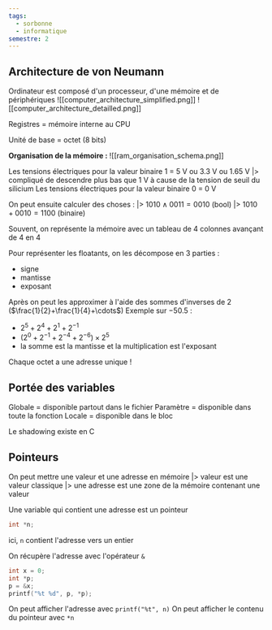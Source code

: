 ```yaml
---
tags:
  - sorbonne
  - informatique
semestre: 2
---
```

## Architecture de von Neumann
Ordinateur est composé d'un processeur, d'une mémoire et de périphériques
![[computer_architecture_simplified.png]]
![[computer_architecture_detailled.png]]

Registres = mémoire interne au CPU

Unité de base = octet (8 bits)

**Organisation de la mémoire :**
![[ram_organisation_schema.png]]

Les tensions électriques pour la valeur binaire 1 = 5 V ou 3.3 V ou 1.65 V
|> compliqué de descendre plus bas que 1 V à cause de la tension de seuil du silicium
Les tensions électriques pour la valeur binaire 0 = 0 V

On peut ensuite calculer des choses :
|> $1010 \land 0011 = 0010$ (bool)
|> $1010 + 0010 = 1100$ (binaire)

Souvent, on représente la mémoire avec un tableau de 4 colonnes avançant de 4 en 4

Pour représenter les floatants, on les décompose en 3 parties :
- signe
- mantisse
- exposant

Après on peut les approximer à l'aide des sommes d'inverses de 2 ($\frac{1}{2}+\frac{1}{4}+\cdots$)
Exemple sur $-50.5$ :
- $2^5+2^4+2^1+2^{-1}$
- $(2^0+2^{-1}+2^{-4}+2^{-6})\times 2^{5}$
- la somme est la mantisse et la multiplication est l'exposant

Chaque octet a une adresse unique !
## Portée des variables
Globale = disponible partout dans le fichier
Paramètre = disponible dans toute la fonction
Locale = disponible dans le bloc

Le shadowing existe en C
## Pointeurs
On peut mettre une valeur et une adresse en mémoire
|> valeur est une valeur classique
|> une adresse est une zone de la mémoire contenant une valeur

Une variable qui contient une adresse est un pointeur
```c title=pointer.c
int *n;
```

ici, `n` contient l'adresse vers un entier

On récupère l'adresse avec l'opérateur `&`
```c title=pointer.c
int x = 0;
int *p;
p = &x;
printf("%t %d", p, *p);
```

On peut afficher l'adresse avec `printf("%t", n)`
On peut afficher le contenu du pointeur avec `*n`